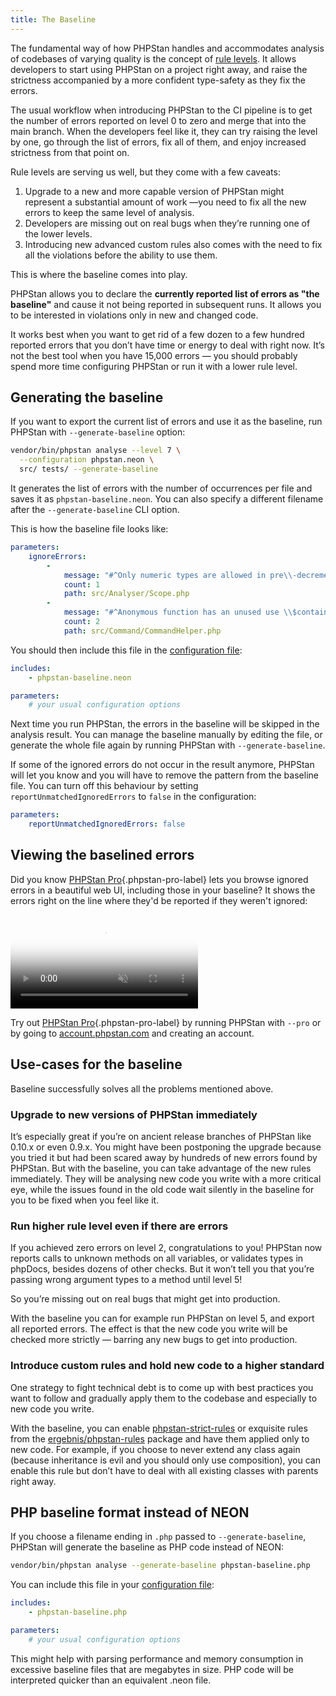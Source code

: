 ```yaml
---
title: The Baseline
---
```


The fundamental way of how PHPStan handles and accommodates analysis of codebases of varying quality is the concept of [rule levels](rule-levels.md). It allows developers to start using PHPStan on a project right away, and raise the strictness accompanied by a more confident type-safety as they fix the errors.

The usual workflow when introducing PHPStan to the CI pipeline is to get the number of errors reported on level 0 to zero and merge that into the main branch. When the developers feel like it, they can try raising the level by one, go through the list of errors, fix all of them, and enjoy increased strictness from that point on.

Rule levels are serving us well, but they come with a few caveats:

1. Upgrade to a new and more capable version of PHPStan might represent a substantial amount of work —you need to fix all the new errors to keep the same level of analysis.
2. Developers are missing out on real bugs when they’re running one of the lower levels.
3. Introducing new advanced custom rules also comes with the need to fix all the violations before the ability to use them.

This is where the baseline comes into play.

PHPStan allows you to declare the **currently reported list of errors as "the baseline"** and cause it not being reported in subsequent runs. It allows you to be interested in violations only in new and changed code.

It works best when you want to get rid of a few dozen to a few hundred reported errors that you don’t have time or energy to deal with right now. It’s not the best tool when you have 15,000 errors — you should probably spend more time configuring PHPStan or run it with a lower rule level.

Generating the baseline
--------------

If you want to export the current list of errors and use it as the baseline, run PHPStan with `--generate-baseline` option:

```bash
vendor/bin/phpstan analyse --level 7 \
  --configuration phpstan.neon \
  src/ tests/ --generate-baseline
```

It generates the list of errors with the number of occurrences per file and saves it as `phpstan-baseline.neon`. You can also specify a different filename after the `--generate-baseline` CLI option.

This is how the baseline file looks like:

```yaml
parameters:
	ignoreErrors:
		-
			message: "#^Only numeric types are allowed in pre\\-decrement, bool\\|float\\|int\\|string\\|null given\\.$#"
			count: 1
			path: src/Analyser/Scope.php
		-
			message: "#^Anonymous function has an unused use \\$container\\.$#"
			count: 2
			path: src/Command/CommandHelper.php
```

You should then include this file in the [configuration file](../config-reference.md):

```yaml
includes:
	- phpstan-baseline.neon

parameters:
	# your usual configuration options
```

Next time you run PHPStan, the errors in the baseline will be skipped in the analysis result. You can manage the baseline manually by editing the file, or generate the whole file again by running PHPStan with `--generate-baseline`.

If some of the ignored errors do not occur in the result anymore, PHPStan will let you know and you will have to remove the pattern from the baseline file. You can turn off this behaviour by setting `reportUnmatchedIgnoredErrors` to `false` in the configuration:

```yaml
parameters:
	reportUnmatchedIgnoredErrors: false
```

Viewing the baselined errors
------------------

Did you know [PHPStan Pro](https://phpstan.orghttps://phpstan.org/blog/introducing-phpstan-pro){.phpstan-pro-label} lets you browse ignored errors in a beautiful web UI, including those in your baseline? It shows the errors right on the line where they'd be reported if they weren't ignored:

<video class="w-full aspect-[1656/1080] mb-8 border border-gray-200 rounded-lg overflow-hidden" autoplay muted loop playsinline poster="/tmp/images/phpstan-pro-ignored-errors-poster.jpg">
  <source src="/tmp/images/phpstan-pro-ignored-errors.mp4" type="video/mp4">
</video>

Try out [PHPStan Pro](https://phpstan.orghttps://phpstan.org/blog/introducing-phpstan-pro){.phpstan-pro-label} by running PHPStan with `--pro` or by going to [account.phpstan.com](https://account.phpstan.com/) and creating an account.

Use-cases for the baseline
------------------

Baseline successfully solves all the problems mentioned above.

### Upgrade to new versions of PHPStan immediately

It’s especially great if you’re on ancient release branches of PHPStan like 0.10.x or even 0.9.x. You might have been postponing the upgrade because you tried it but had been scared away by hundreds of new errors found by PHPStan. But with the baseline, you can take advantage of the new rules immediately. They will be analysing new code you write with a more critical eye, while the issues found in the old code wait silently in the baseline for you to be fixed when you feel like it.

### Run higher rule level even if there are errors

If you achieved zero errors on level 2, congratulations to you! PHPStan now reports calls to unknown methods on all variables, or validates types in phpDocs, besides dozens of other checks. But it won’t tell you that you’re passing wrong argument types to a method until level 5!

So you’re missing out on real bugs that might get into production.

With the baseline you can for example run PHPStan on level 5, and export all reported errors. The effect is that the new code you write will be checked more strictly — barring any new bugs to get into production.

### Introduce custom rules and hold new code to a higher standard

One strategy to fight technical debt is to come up with best practices you want to follow and gradually apply them to the codebase and especially to new code you write.

With the baseline, you can enable [phpstan-strict-rules](https://github.com/phpstan/phpstan-strict-rules) or exquisite rules from the [ergebnis/phpstan-rules](https://github.com/ergebnis/phpstan-rules) package and have them applied only to new code. For example, if you choose to never extend any class again (because inheritance is evil and you should only use composition), you can enable this rule but don’t have to deal with all existing classes with parents right away.


PHP baseline format instead of NEON
------------------

If you choose a filename ending in `.php` passed to `--generate-baseline`, PHPStan will generate the baseline as PHP code instead of NEON:

```bash
vendor/bin/phpstan analyse --generate-baseline phpstan-baseline.php
```

You can include this file in your [configuration file](../config-reference.md):

```yaml
includes:
	- phpstan-baseline.php

parameters:
	# your usual configuration options
```

This might help with parsing performance and memory consumption in excessive baseline files that are megabytes in size. PHP code will be interpreted quicker than an equivalent .neon file.
